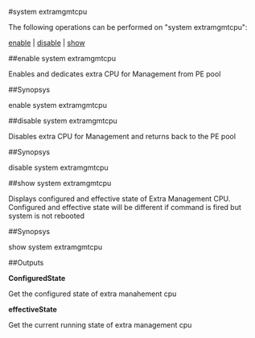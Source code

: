 #system extramgmtcpu

The following operations can be performed on "system extramgmtcpu":


[enable](#enable-system-extramgmtcpu) | [disable](#disable-system-extramgmtcpu) | [show](#show-system-extramgmtcpu)

##enable system extramgmtcpu

Enables and dedicates extra CPU for Management from PE pool


##Synopsys

enable system extramgmtcpu


##disable system extramgmtcpu

Disables extra CPU for Management and returns back to the PE pool


##Synopsys

disable system extramgmtcpu


##show system extramgmtcpu

Displays  configured and effective state of  Extra Management CPU. Configured and effective state will be different if command is fired but system is not rebooted


##Synopsys

show system extramgmtcpu


##Outputs

<b>ConfiguredState</b>
Get the configured state of extra manahement cpu

<b>effectiveState</b>
Get the current running state of extra management cpu



